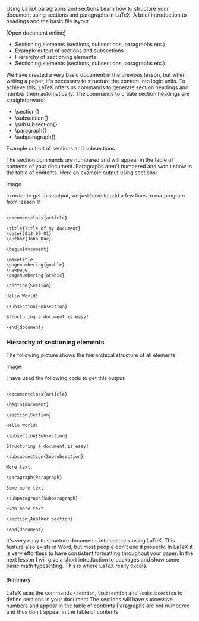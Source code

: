 Using LaTeX paragraphs and sections
Learn how to structure your document using sections and paragraphs in LaTeX. A brief introduction to headings and the basic file layout.



 
[Open document online]

* Sectioning elements (sections, subsections, paragraphs etc.)
* Example output of sections and subsections
* Hierarchy of sectioning elements
* Sectioning elements (sections, subsections, paragraphs etc.)

We have created a very basic document in the previous lesson, but when writing a paper, it's necessary to structure the content into logic units. To achieve this, LaTeX offers us commands to generate section headings and number them automatically. The commands to create section headings are straightforward:

* \section{}
* \subsection{}
* \subsubsection{}
* \paragraph{}
* \subparagraph{}

Example output of sections and subsections

The section commands are numbered and will appear in the table of contents of your document. Paragraphs aren't numbered and won't show in the table of contents. Here an example output using sections:

Image

In order to get this output, we just have to add a few lines to our program from lesson 1:
<pre><code>
\documentclass{article}

\title{Title of my document}
\date{2013-09-01}
\author{John Doe}

\begin{document}

\maketitle
\pagenumbering{gobble}
\newpage
\pagenumbering{arabic}

\section{Section}

Hello World!

\subsection{Subsection}

Structuring a document is easy!

\end{document}
</code></pre>
### Hierarchy of sectioning elements

The following picture shows the hierarchical structure of all elements:

Image

I have used the following code to get this output:
<pre><code>
\documentclass{article}

\begin{document}

\section{Section}

Hello World!

\subsection{Subsection}

Structuring a document is easy!

\subsubsection{Subsubsection}

More text.

\paragraph{Paragraph}

Some more text.

\subparagraph{Subparagraph}

Even more text.

\section{Another section}

\end{document}
</code></pre>
It's very easy to structure documents into sections using LaTeX. This feature also exists in Word, but most people don't use it properly. In LaTeX it is very effortless to have consistent formatting throughout your paper. In the next lesson I will give a short introduction to packages and show some basic math typesetting. This is where LaTeX really excels.

#### Summary

LaTeX uses the commands ``\section``, ``\subsection`` and ``\subsubsection`` to define sections in your document
The sections will have successive numbers and appear in the table of contents
Paragraphs are not numbered and thus don't appear in the table of contents


